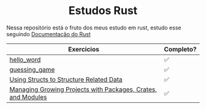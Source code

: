 # <center>Estudos Rust</center>

Nessa repositório está o fruto dos meus estudo em rust, estudo esse seguindo [Documentação do Rust](https://doc.rust-lang.org/book)

|Exercicios | Completo?|
| --- | --- |
|[hello_word](https://doc.rust-lang.org/book/ch01-03-hello-cargo.html) | ✅ |
|[guessing_game](https://doc.rust-lang.org/book/ch02-00-guessing-game-tutorial.html) | ✅ |
|[Using Structs to Structure Related Data](https://doc.rust-lang.org/book/ch05-00-structs.html) | ✅ |
|[Managing Growing Projects with Packages, Crates, and Modules](https://doc.rust-lang.org/book/ch07-00-managing-growing-projects-with-packages-crates-and-modules.html#managing-growing-projects-with-packages-crates-and-modules) | ✅ |


